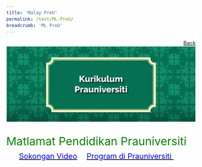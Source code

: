 ```yaml
---
title: 'Malay PreU'
permalink: /test/ML-PreU/
breadcrumb: 'ML PreU'
---
```

<html>
<body>
<style>
</style>
<a href="/gallery/pameran- bahasa- melayu-malay-language-exhibitions-a/moe-curriculum/" style="float:right;">Back</a><br/>
<img src="/images/ML-PreU-Header.jpg">
<div>
<p style="color:green;font-size:30px;">Matlamat Pendidikan Prauniversiti  &nbsp;  &nbsp;  &nbsp; 
<a href="#C1" style="font-size:20px"><span style="color:blue;">Sokongan Video</span></a>&nbsp;&nbsp;
 <a href="#C2" style="font-size:20px"><span style="color:blue;">Program di Prauniversiti
</span></a>&nbsp;&nbsp;
</p></div>

